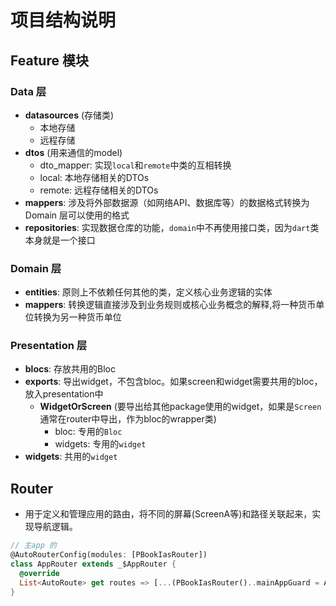 # 项目结构说明

## Feature 模块

### Data 层

- **datasources** (存储类)
  - 本地存储
  - 远程存储
- **dtos** (用来通信的model)
  - dto_mapper: 实现`local`和`remote`中类的互相转换
  - local: 本地存储相关的DTOs
  - remote: 远程存储相关的DTOs
- **mappers**: 涉及将外部数据源（如网络API、数据库等）的数据格式转换为 Domain 层可以使用的格式
- **repositories**: 实现数据仓库的功能，`domain`中不再使用接口类，因为`dart`类本身就是一个接口

### Domain 层

- **entities**: 原则上不依赖任何其他的类，定义核心业务逻辑的实体
- **mappers**: 转换逻辑直接涉及到业务规则或核心业务概念的解释,将一种货币单位转换为另一种货币单位

### Presentation 层

- **blocs**: 存放共用的Bloc
- **exports**: 导出widget，不包含bloc。如果screen和widget需要共用的bloc，放入presentation中
  - **WidgetOrScreen** (要导出给其他package使用的widget，如果是`Screen`通常在router中导出，作为bloc的wrapper类)
    - bloc: 专用的`Bloc`
    - widgets: 专用的`widget`
- **widgets**: 共用的`widget`

## Router

- 用于定义和管理应用的路由，将不同的屏幕(ScreenA等)和路径关联起来，实现导航逻辑。

```dart
// 主app 的  
@AutoRouterConfig(modules: [PBookIasRouter])
class AppRouter extends _$AppRouter {
  @override
  List<AutoRoute> get routes => [...(PBookIasRouter()..mainAppGuard = AuthGuard.new).routes];
}
